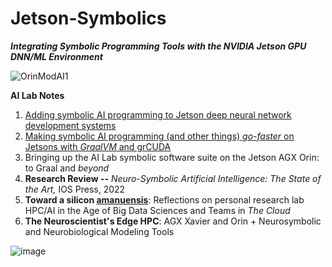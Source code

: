 # Jetson-Symbolics
**_Integrating Symbolic Programming Tools with the NVIDIA Jetson GPU DNN/ML Environment_**


![OrinModAI1](https://user-images.githubusercontent.com/71346897/173706883-8b9418da-0ce3-4aed-a1ad-c10251d9fb43.png)

**AI Lab Notes**
 1. [Adding symbolic AI programming to Jetson deep neural network development systems](https://github.com/rtrelease/Jetson-Symbolics/blob/main/Adding%20symbolic%20programming%20tools%20to%20Jetson.md)
 2. [Making symbolic AI programming (and other things) *go-faster* on Jetsons with *GraalVM* and grCUDA](https://github.com/rtrelease/Jetson-Symbolics/blob/main/AI%20Lab%20Notes2a.md)
 3. Bringing up the AI Lab symbolic software suite on the Jetson AGX Orin: to Graal and *beyond*
 4. **Research Review --** *Neuro-Symbolic Artificial Intelligence: The State of the Art,* IOS Press, 2022 
 6. **Toward a silicon [amanuensis](https://en.wikipedia.org/wiki/Amanuensis)**: Reflections on personal research lab HPC/AI in the Age of Big Data Sciences and Teams in *The Cloud*
 7. **The Neuroscientist's Edge HPC**: AGX Xavier and Orin + Neurosymbolic and Neurobiological Modeling Tools

![image](https://user-images.githubusercontent.com/71346897/174419239-78e7a17f-f9f2-4553-99a6-a08dbf99f544.png)

